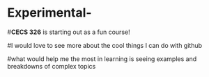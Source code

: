 # Experimental-

#**CECS 326** is starting out as a fun course!

#I would love to see more about the cool things I can do with github

#what would help me the most in learning is seeing examples and breakdowns of complex topics
